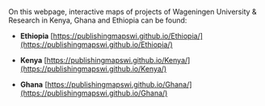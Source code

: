 
On this webpage, interactive maps of projects of Wageningen University & Research in Kenya, Ghana and Ethiopia can be found:

- **Ethiopia**
[https://publishingmapswi.github.io/Ethiopia/](https://publishingmapswi.github.io/Ethiopia/)


- **Kenya**
[https://publishingmapswi.github.io/Kenya/](https://publishingmapswi.github.io/Kenya/)


- **Ghana**
[https://publishingmapswi.github.io/Ghana/](https://publishingmapswi.github.io/Ghana/)
